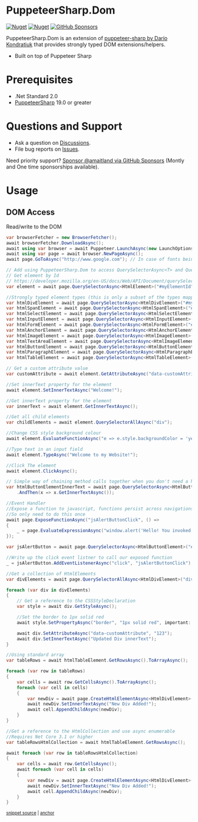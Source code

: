 # PuppeteerSharp.Dom

[![Nuget](https://img.shields.io/nuget/v/PuppeteerSharp.Dom?style=for-the-badge)](https://www.nuget.org/packages/PuppeteerSharp.Dom/)
[![Nuget](https://img.shields.io/nuget/dt/PuppeteerSharp.Dom?style=for-the-badge)](https://www.nuget.org/packages/PuppeteerSharp.Dom/)
[![GitHub Sponsors](https://img.shields.io/github/sponsors/amaitland?style=for-the-badge)](https://github.com/sponsors/amaitland/)

PuppeteerSharp.Dom is an extension of [puppeteer-sharp by Darío Kondratiuk](https://github.com/hardkoded/puppeteer-sharp) that provides strongly typed DOM extensions/helpers.
- Built on top of Puppeteer Sharp

# Prerequisites

 * .Net Standard 2.0
 * [PuppeteerSharp](https://www.nuget.org/packages/PuppeteerSharp/) 19.0 or greater

# Questions and Support

* Ask a question on [Discussions](https://github.com/ChromiumDotNet/PuppeteerSharp.Dom/discussions).
* File bug reports on [Issues](https://github.com/ChromiumDotNet/PuppeteerSharp.Dom/issues).

Need priority support? [Sponsor @amaitland via GitHub Sponsors](https://github.com/sponsors/amaitland/) (Montly and One time sponsorships available).

# Usage

## DOM Access

Read/write to the DOM
<!-- snippet: QuerySelector -->
<a id='snippet-QuerySelector'></a>
```cs
var browserFetcher = new BrowserFetcher();
await browserFetcher.DownloadAsync();
await using var browser = await Puppeteer.LaunchAsync(new LaunchOptions { Headless = true });
await using var page = await browser.NewPageAsync();
await page.GoToAsync("http://www.google.com"); // In case of fonts being loaded from a CDN, use WaitUntilNavigation.Networkidle0 as a second param.

// Add using PuppeteerSharp.Dom to access QuerySelectorAsync<T> and QuerySelectorAllAsync<T> extension methods.
// Get element by Id
// https://developer.mozilla.org/en-US/docs/Web/API/Document/querySelector
var element = await page.QuerySelectorAsync<HtmlElement>("#myElementId");

//Strongly typed element types (this is only a subset of the types mapped)
var htmlDivElement = await page.QuerySelectorAsync<HtmlDivElement>("#myDivElementId");
var htmlSpanElement = await page.QuerySelectorAsync<HtmlSpanElement>("#mySpanElementId");
var htmlSelectElement = await page.QuerySelectorAsync<HtmlSelectElement>("#mySelectElementId");
var htmlInputElement = await page.QuerySelectorAsync<HtmlInputElement>("#myInputElementId");
var htmlFormElement = await page.QuerySelectorAsync<HtmlFormElement>("#myFormElementId");
var htmlAnchorElement = await page.QuerySelectorAsync<HtmlAnchorElement>("#myAnchorElementId");
var htmlImageElement = await page.QuerySelectorAsync<HtmlImageElement>("#myImageElementId");
var htmlTextAreaElement = await page.QuerySelectorAsync<HtmlImageElement>("#myTextAreaElementId");
var htmlButtonElement = await page.QuerySelectorAsync<HtmlButtonElement>("#myButtonElementId");
var htmlParagraphElement = await page.QuerySelectorAsync<HtmlParagraphElement>("#myParagraphElementId");
var htmlTableElement = await page.QuerySelectorAsync<HtmlTableElement>("#myTableElementId");

// Get a custom attribute value
var customAttribute = await element.GetAttributeAsync("data-customAttribute");

//Set innerText property for the element
await element.SetInnerTextAsync("Welcome!");

//Get innerText property for the element
var innerText = await element.GetInnerTextAsync();

//Get all child elements
var childElements = await element.QuerySelectorAllAsync("div");

//Change CSS style background colour
await element.EvaluateFunctionAsync("e => e.style.backgroundColor = 'yellow'");

//Type text in an input field
await element.TypeAsync("Welcome to my Website!");

//Click The element
await element.ClickAsync();

// Simple way of chaining method calls together when you don't need a handle to the HtmlElement
var htmlButtonElementInnerText = await page.QuerySelectorAsync<HtmlButtonElement>("#myButtonElementId")
    .AndThen(x => x.GetInnerTextAsync());

//Event Handler
//Expose a function to javascript, functions persist across navigations
//So only need to do this once
await page.ExposeFunctionAsync("jsAlertButtonClick", () =>
{
    _ = page.EvaluateExpressionAsync("window.alert('Hello! You invoked window.alert()');");
});

var jsAlertButton = await page.QuerySelectorAsync<HtmlButtonElement>("#jsAlertButton");

//Write up the click event listner to call our exposed function
_ = jsAlertButton.AddEventListenerAsync("click", "jsAlertButtonClick");

//Get a collection of HtmlElements
var divElements = await page.QuerySelectorAllAsync<HtmlDivElement>("div");

foreach (var div in divElements)
{
    // Get a reference to the CSSStyleDeclaration
    var style = await div.GetStyleAsync();

    //Set the border to 1px solid red
    await style.SetPropertyAsync("border", "1px solid red", important: true);

    await div.SetAttributeAsync("data-customAttribute", "123");
    await div.SetInnerTextAsync("Updated Div innerText");
}

//Using standard array
var tableRows = await htmlTableElement.GetRowsAsync().ToArrayAsync();

foreach (var row in tableRows)
{
    var cells = await row.GetCellsAsync().ToArrayAsync();
    foreach (var cell in cells)
    {
        var newDiv = await page.CreateHtmlElementAsync<HtmlDivElement>("div");
        await newDiv.SetInnerTextAsync("New Div Added!");
        await cell.AppendChildAsync(newDiv);
    }
}

//Get a reference to the HtmlCollection and use async enumerable
//Requires Net Core 3.1 or higher
var tableRowsHtmlCollection = await htmlTableElement.GetRowsAsync();

await foreach (var row in tableRowsHtmlCollection)
{
    var cells = await row.GetCellsAsync();
    await foreach (var cell in cells)
    {
        var newDiv = await page.CreateHtmlElementAsync<HtmlDivElement>("div");
        await newDiv.SetInnerTextAsync("New Div Added!");
        await cell.AppendChildAsync(newDiv);
    }
}
```
<sup><a href='/PuppeteerSharp.Dom.Tests/QuerySelectorTests/PageContextQuerySelectorTests.cs#L19-L127' title='Snippet source file'>snippet source</a> | <a href='#snippet-QuerySelector' title='Start of snippet'>anchor</a></sup>
<!-- endSnippet -->
